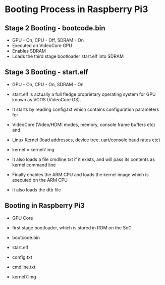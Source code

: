 # Booting Process in Raspberry Pi3

## Stage 2 Booting - bootcode.bin

- GPU - On, CPU - Off, SDRAM - On
- Executed on VideoCore GPU
- Enables SDRAM
- Loads the third stage bootloader start.elf into SDRAM

## Stage 3 Booting - start.elf

- GPU - On, CPU - On, SDRAM - On

- start.elf is actually a full fledge proprietary operating system for GPU known as VCOS (VideoCore OS).

- It starts by reading config.txt  which contains configuration parameters for

- VideoCore (Video/HDMI modes, memory, console frame buffers etc) and

- Linux Kernel (load addresses, device tree, uart/console baud rates etc)

- kernel = kernel7.img

- It also loads a file cmdline.txt if it exists, and will pass its contents as kernel command line

- Finally enables the ARM CPU and loads the kernel image which is executed on the ARM CPU

- It also loads the dtb file

## Booting in Raspberry Pi3

- GPU Core

- first stage bootloader, which is stored in ROM on the SoC

- bootcode.bin

- start.elf

- config.txt

- cmdline.txt

- kernel7.img
